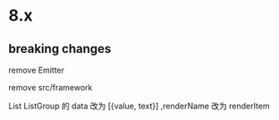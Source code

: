 # 8.x

## breaking changes

remove Emitter

remove src/framework

List ListGroup 的 data 改为  [{value, text}] ,renderName 改为 renderItem
